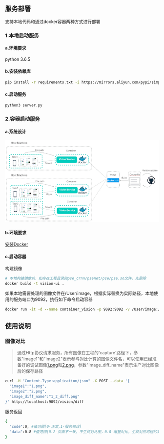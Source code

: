 
## 服务部署

支持本地代码和通过docker容器两种方式进行部署

### 1.本地启动服务

#### a.环境要求

python 3.6.5

#### b.安装依赖库

```bash
pip install -r requirements.txt -i https://mirrors.aliyun.com/pypi/simple/
```

#### c.启动服务
```bash
python3 server.py
```


### 2.容器启动服务

#### a.系统设计

<img width="600" src="../image/container_service.png"/>

#### b.环境要求

[安装Docker](https://yeasy.gitbooks.io/docker_practice/install/mac.html) 

#### c.启动容器
构建镜像

```bash
# 本地构建镜像前，如存在工程目录的pse_crnn/psenet/pse/pse.so文件，先删除
docker build -t vision-ui .

```

如果本地需要处理的图像文件在/User/image，根据实际替换为实际路径，本地使用的服务端口为9092，执行如下命令启动容器

```bash
docker run -it -d --name container_vision -p 9092:9092 -v /User/image:/vision/capture vision-ui
```

## 使用说明

### 图像对比

> 通过Http协议请求服务，所有图像在工程的'capture'路径下，参数"image1"和"image2"表示参与对比计算的图像文件名，可以使用已经准备好的调试图像[1.png](../image/container_image_1.png)和[2.png](../image/container_image_2.png)，参数"image_diff_name"表示生产对比图像后的保存路径
```bash
curl -H "Content-Type:application/json" -X POST --data '{
  "image1":"1.png",
  "image2":"2.png",
  "image_diff_name":"1_2_diff.png"
}' http://localhost:9092/vision/diff
```
服务返回
```bash
{
  "code":0, #值范围[0-正常,1-服务错误]
  "data":0.8 #值范围[0.2-页面不一致，不生成对比图，0.8-增量对比，生成对应路径的对比图，1.0-页面相同，没有对比图]
}
```